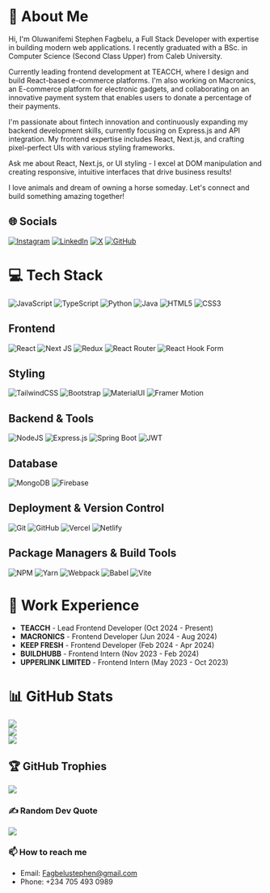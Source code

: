 # 💫 About Me
Hi, I'm Oluwanifemi Stephen Fagbelu, a Full Stack Developer with expertise in building modern web applications. I recently graduated with a BSc. in Computer Science (Second Class Upper) from Caleb University.

Currently leading frontend development at TEACCH, where I design and build React-based e-commerce platforms. I'm also working on Macronics, an E-commerce platform for electronic gadgets, and collaborating on an innovative payment system that enables users to donate a percentage of their payments.

I'm passionate about fintech innovation and continuously expanding my backend development skills, currently focusing on Express.js and API integration. My frontend expertise includes React, Next.js, and crafting pixel-perfect UIs with various styling frameworks.

Ask me about React, Next.js, or UI styling - I excel at DOM manipulation and creating responsive, intuitive interfaces that drive business results!

I love animals and dream of owning a horse someday. Let's connect and build something amazing together!

## 🌐 Socials
[![Instagram](https://img.shields.io/badge/Instagram-%23E4405F.svg?logo=Instagram&logoColor=white)](https://instagram.com/_vinny.in4k) [![LinkedIn](https://img.shields.io/badge/LinkedIn-%230077B5.svg?logo=linkedin&logoColor=white)](https://linkedin.com/in/Stephen-Fagbelu) [![X](https://img.shields.io/badge/X-black.svg?logo=X&logoColor=white)](https://x.com/Lastevon2) [![GitHub](https://img.shields.io/badge/GitHub-100000?style=flat&logo=github&logoColor=white)](https://github.com/Vinniharu)

# 💻 Tech Stack
![JavaScript](https://img.shields.io/badge/javascript-%23323330.svg?style=for-the-badge&logo=javascript&logoColor=%23F7DF1E) ![TypeScript](https://img.shields.io/badge/typescript-%23007ACC.svg?style=for-the-badge&logo=typescript&logoColor=white) ![Python](https://img.shields.io/badge/python-3670A0?style=for-the-badge&logo=python&logoColor=ffdd54) ![Java](https://img.shields.io/badge/java-%23ED8B00.svg?style=for-the-badge&logo=openjdk&logoColor=white) ![HTML5](https://img.shields.io/badge/html5-%23E34F26.svg?style=for-the-badge&logo=html5&logoColor=white) ![CSS3](https://img.shields.io/badge/css3-%231572B6.svg?style=for-the-badge&logo=css3&logoColor=white)

## Frontend
![React](https://img.shields.io/badge/react-%2320232a.svg?style=for-the-badge&logo=react&logoColor=%2361DAFB) ![Next JS](https://img.shields.io/badge/Next-black?style=for-the-badge&logo=next.js&logoColor=white) ![Redux](https://img.shields.io/badge/redux-%23593d88.svg?style=for-the-badge&logo=redux&logoColor=white) ![React Router](https://img.shields.io/badge/React_Router-CA4245?style=for-the-badge&logo=react-router&logoColor=white) ![React Hook Form](https://img.shields.io/badge/React%20Hook%20Form-%23EC5990.svg?style=for-the-badge&logo=reacthookform&logoColor=white)

## Styling
![TailwindCSS](https://img.shields.io/badge/tailwindcss-%2338B2AC.svg?style=for-the-badge&logo=tailwind-css&logoColor=white) ![Bootstrap](https://img.shields.io/badge/bootstrap-%238511FA.svg?style=for-the-badge&logo=bootstrap&logoColor=white) ![MaterialUI](https://img.shields.io/badge/Material--UI-0081CB?style=for-the-badge&logo=material-ui&logoColor=white) ![Framer Motion](https://img.shields.io/badge/Framer_Motion-black?style=for-the-badge&logo=framer&logoColor=blue)

## Backend & Tools
![NodeJS](https://img.shields.io/badge/node.js-6DA55F?style=for-the-badge&logo=node.js&logoColor=white) ![Express.js](https://img.shields.io/badge/express.js-%23404d59.svg?style=for-the-badge&logo=express&logoColor=%2361DAFB) ![Spring Boot](https://img.shields.io/badge/Spring_Boot-F2F4F9?style=for-the-badge&logo=spring-boot) ![JWT](https://img.shields.io/badge/JWT-black?style=for-the-badge&logo=JSON%20web%20tokens)

## Database
![MongoDB](https://img.shields.io/badge/MongoDB-%234ea94b.svg?style=for-the-badge&logo=mongodb&logoColor=white) ![Firebase](https://img.shields.io/badge/firebase-%23039BE5.svg?style=for-the-badge&logo=firebase)

## Deployment & Version Control
![Git](https://img.shields.io/badge/git-%23F05033.svg?style=for-the-badge&logo=git&logoColor=white) ![GitHub](https://img.shields.io/badge/github-%23121011.svg?style=for-the-badge&logo=github&logoColor=white) ![Vercel](https://img.shields.io/badge/vercel-%23000000.svg?style=for-the-badge&logo=vercel&logoColor=white) ![Netlify](https://img.shields.io/badge/netlify-%23000000.svg?style=for-the-badge&logo=netlify&logoColor=#00C7B7) 

## Package Managers & Build Tools
![NPM](https://img.shields.io/badge/NPM-%23CB3837.svg?style=for-the-badge&logo=npm&logoColor=white) ![Yarn](https://img.shields.io/badge/yarn-%232C8EBB.svg?style=for-the-badge&logo=yarn&logoColor=white) ![Webpack](https://img.shields.io/badge/webpack-%238DD6F9.svg?style=for-the-badge&logo=webpack&logoColor=black) ![Babel](https://img.shields.io/badge/Babel-F9DC3E?style=for-the-badge&logo=babel&logoColor=black) ![Vite](https://img.shields.io/badge/vite-%23646CFF.svg?style=for-the-badge&logo=vite&logoColor=white)

# 🚀 Work Experience
- **TEACCH** - Lead Frontend Developer (Oct 2024 - Present)
- **MACRONICS** - Frontend Developer (Jun 2024 - Aug 2024)
- **KEEP FRESH** - Frontend Developer (Feb 2024 - Apr 2024)
- **BUILDHUBB** - Frontend Intern (Nov 2023 - Feb 2024)
- **UPPERLINK LIMITED** - Frontend Intern (May 2023 - Oct 2023)

# 📊 GitHub Stats
![](https://github-readme-stats.vercel.app/api?username=Vinniharu&theme=dark&hide_border=false&include_all_commits=true&count_private=true)<br/>
![](https://github-readme-streak-stats.herokuapp.com/?user=Vinniharu&theme=dark&hide_border=false)<br/>
![](https://github-readme-stats.vercel.app/api/top-langs/?username=Vinniharu&theme=dark&hide_border=false&include_all_commits=true&count_private=true&layout=compact)

## 🏆 GitHub Trophies
![](https://github-profile-trophy.vercel.app/?username=Vinniharu&theme=radical&no-frame=false&no-bg=false&margin-w=4)

### ✍️ Random Dev Quote
![](https://quotes-github-readme.vercel.app/api?type=horizontal&theme=radical)

### 📫 How to reach me
- Email: Fagbelustephen@gmail.com
- Phone: +234 705 493 0989
